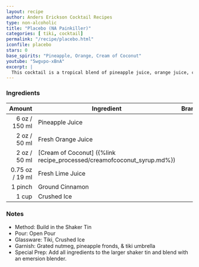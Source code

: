 ```yaml
---
layout: recipe
author: Anders Erickson Cocktail Recipes
type: non-alcoholic
title: "Placebo (NA Painkiller)"
categories: [ tiki, cocktail]
permalink: "/recipe/placebo.html"
iconfile: placebo
stars: 0
base_spirits: "Pineapple, Orange, Cream of Coconut"
youtube: "5wgvpo-xBnA"
excerpt: |
  This cocktail is a tropical blend of pineapple juice, orange juice, cream of coconut, lime juice, cinnamon, and nutmeg.
---
```


### Ingredients

|  Amount | Ingredient                                                   | Brand |
| ------: | ------------------------------------------------------------ | ----- |
|    6 oz / 150 ml | Pineapple Juice                                              |
|    2 oz / 50 ml | Fresh Orange Juice                                           |
|    2 oz / 50 ml | [Cream of Coconut] ({%link recipe_processed/creamofcoconut_syrup.md%}) |
| 0.75 oz / 19 ml | Fresh Lime Juice                                             |
| 1 pinch | Ground Cinnamon                                              |
|   1 cup | Crushed Ice                                                  |

### Notes

- Method: Build in the Shaker Tin
- Pour: Open Pour
- Glassware: Tiki, Crushed Ice
- Garnish: Grated nutmeg, pineapple fronds, & tiki umbrella
- Special Prep: Add all ingredients to the larger shaker tin and blend with an emersion blender.
